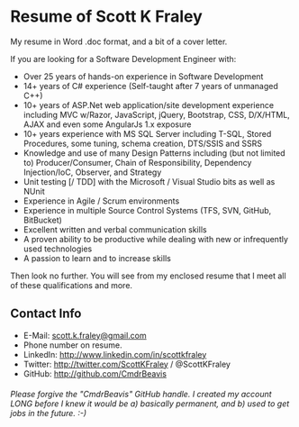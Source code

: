 Resume of Scott K Fraley
========================

My resume in Word .doc format, and a bit of a cover letter.

If you are looking for a Software Development Engineer with:

+ Over 25 years of hands-on experience in Software Development
+ 14+ years of C# experience (Self-taught after 7 years of unmanaged C++)
+ 10+ years of ASP.Net web application/site development experience including MVC w/Razor, JavaScript, jQuery, Bootstrap, CSS, D/X/HTML, AJAX and even some AngularJs 1.x exposure
+ 10+ years experience with MS SQL Server including T-SQL, Stored Procedures, some tuning, schema creation, DTS/SSIS and SSRS
+ Knowledge and use of many Design Patterns including (but not limited to) Producer/Consumer, Chain of Responsibility, Dependency Injection/IoC, Observer, and Strategy
+ Unit testing [/ TDD] with the Microsoft / Visual Studio bits as well as NUnit
+ Experience in Agile / Scrum environments
+ Experience in multiple Source Control Systems (TFS, SVN, GitHub, BitBucket)
+ Excellent written and verbal communication skills
+ A proven ability to be productive while dealing with new or infrequently used technologies
+ A passion to learn and to increase skills

Then look no further. You will see from my enclosed resume that I meet all of these qualifications and more.

## Contact Info
- E-Mail: scott.k.fraley@gmail.com
- Phone number on resume.
- LinkedIn: http://www.linkedin.com/in/scottkfraley
- Twitter: http://twitter.com/ScottKFraley / @ScottKFraley
- GitHub: http://github.com/CmdrBeavis

###### Please forgive the "CmdrBeavis" GitHub handle. I created my account LONG before I knew it would be a) basically permanent, and b) used to get jobs in the future.  :-)


